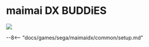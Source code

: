 # maimai DX BUDDiES
<img class="header-logo" src="/img/sega/maimaidx/buddies/logo.webp">

--8<-- "docs/games/sega/maimaidx/common/setup.md"
